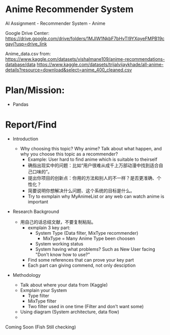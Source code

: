# Anime Recommender System
AI Assignment - Recommender System - Anime

Google Drive Center:
https://drive.google.com/drive/folders/1MJIW1NkbF7bHvTI9YXpyeFMPB19cgayj?usp=drive_link

Anime_data.csv from: 
https://www.kaggle.com/datasets/vishalmane109/anime-recommendations-database/data
https://www.kaggle.com/datasets/trijalvijaykhade/all-anime-details?resource=download&select=anime_400_cleaned.csv

# Plan/Mission:
- Pandas 


# Report/Find
- Introduction
    - Why choosing this topic? Why anime? Talk about what happen, and why you choose this topic as a recommender?
        - Example: User hard to find anime which is suitable to theirself
        - 确指出现实中的问题：比如“用户很难从成千上万部动漫中找到适合自己口味的”。
        - 提出你项目的创新点：你用的方法和别人的不一样？是否更准确、个性化？
        - 简要说明你想解决什么问题、这个系统的目标是什么。
        - Try to exmplain why MyAnimeList or any web can watch anime is important

- Research Background
    - 用自己的话总结文献，不要复制粘贴。
        - exmplain 3 key part:
            - System Type (Data filter, MixType recommender)
                - MixType = Many Anime Type been choosen
            - System working status
            - System having what problems? Such as New User facing "Don't know how to use?"
        - Find some references that can prove your key part
        - Each part can giving commend, not only desciption

- Methodology
    - Talk about where your data from (Kaggle)
    - Exmplain your System  
        - Type filter
        - MixType filter
        - Two filter used in one time (Filter and don't want some)
    - Using diagram (System architecture, data flow)
    - 

Coming Soon (Fish Still checking)
